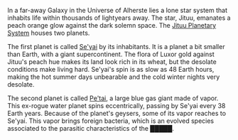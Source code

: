 In a far-away Galaxy in the Universe of Alherste lies a lone star system that inhabits life within thousands of lightyears away. The star, Jituu, emanates a peach orange glow against the dark solemn space. The [Jituu Planetary System](Jituu/PlanetarySystem.md) houses two planets.

The first planet is called [Se'yai](Jituu/Se'yai/information.md) by its inhabitants. It is a planet a bit smaller than Earth, with a giant supercontinent. The flora of Luxor gold against Jituu's peach hue makes its land look rich in its wheat, but the desolate conditions make living hard. Se'yai's spin is as slow as 48 Earth hours, making the hot summer days unbearable and the cold winter nights very desolate.

The second planet is called [Pe'tai](Jituu/Pe'tai.md), a large blue gas giant made of vapor. This ex-rogue water planet spins eccentrically, passing by Se'yai every 38 Earth years. Because of the planet's geysers, some of its vapor reaches to Se'yai. This vapor brings foreign bacteria, which is an evolved species associated to the parasitic characteristics of the █████.